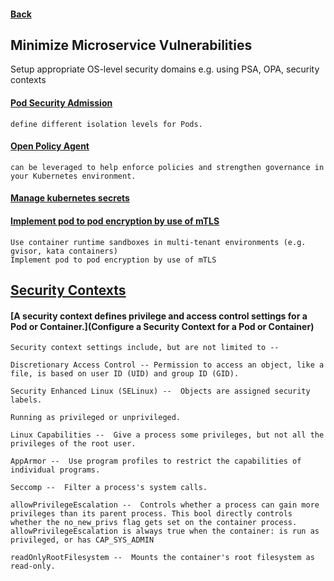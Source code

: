 #### [Back](README.md)
## Minimize Microservice Vulnerabilities

Setup appropriate OS-level security domains e.g. using PSA, OPA, security contexts
#### [Pod Security Admission](https://kubernetes.io/docs/tasks/configure-pod-container/migrate-from-psp/)

    define different isolation levels for Pods.

#### [Open Policy Agent](https://kubernetes.io/blog/2019/08/06/opa-gatekeeper-policy-and-governance-for-kubernetes/)

    can be leveraged to help enforce policies and strengthen governance in your Kubernetes environment.

#### [Manage kubernetes secrets](https://kubernetes.io/docs/concepts/configuration/secret/)

#### [Implement pod to pod encryption by use of mTLS](https://kubernetes.io/docs/tasks/tls/managing-tls-in-a-cluster/)
    Use container runtime sandboxes in multi-tenant environments (e.g. gvisor, kata containers)
    Implement pod to pod encryption by use of mTLS
## [Security Contexts](https://kubernetes.io/docs/tasks/configure-pod-container/security-context/)

#### [A security context defines privilege and access control settings for a Pod or Container.](Configure a Security Context for a Pod or Container)
    Security context settings include, but are not limited to -- 

    Discretionary Access Control -- Permission to access an object, like a file, is based on user ID (UID) and group ID (GID).

    Security Enhanced Linux (SELinux) --  Objects are assigned security labels.

    Running as privileged or unprivileged.

    Linux Capabilities --  Give a process some privileges, but not all the privileges of the root user.

    AppArmor --  Use program profiles to restrict the capabilities of individual programs.

    Seccomp --  Filter a process's system calls.

    allowPrivilegeEscalation --  Controls whether a process can gain more privileges than its parent process. This bool directly controls whether the no_new_privs flag gets set on the container process. allowPrivilegeEscalation is always true when the container: is run as privileged, or has CAP_SYS_ADMIN

    readOnlyRootFilesystem --  Mounts the container's root filesystem as read-only.




